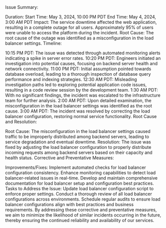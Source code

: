 Issue Summary:

Duration:
Start Time: May 3, 2024, 10:00 PM PDT
End Time: May 4, 2024, 3:00 AM PDT
Impact:
The service downtime affected the web application, resulting in a complete outage for all users. Approximately 95% of users were unable to access the platform during the incident.
Root Cause:
The root cause of the outage was identified as a misconfiguration in the load balancer settings.
Timeline:

10:15 PM PDT:
The issue was detected through automated monitoring alerts indicating a spike in server error rates.
10:20 PM PDT:
Engineers initiated an investigation into potential causes, focusing on backend server health and network connectivity.
11:00 PM PDT:
Initial assumption pointed towards database overload, leading to a thorough inspection of database query performance and indexing strategies.
12:30 AM PDT:
Misleading investigation paths led to exploring potential application code issues, resulting in a code review session by the development team.
1:30 AM PDT:
With no significant findings, the incident was escalated to the infrastructure team for further analysis.
2:00 AM PDT:
Upon detailed examination, the misconfiguration in the load balancer settings was identified as the root cause.
3:00 AM PDT:
The incident was resolved by correcting the load balancer configuration, restoring normal service functionality.
Root Cause and Resolution:

Root Cause:
The misconfiguration in the load balancer settings caused traffic to be improperly distributed among backend servers, leading to service degradation and eventual downtime.
Resolution:
The issue was fixed by adjusting the load balancer configuration to properly distribute incoming requests among backend servers based on their capacity and health status.
Corrective and Preventative Measures:

Improvements/Fixes:
Implement automated checks for load balancer configuration consistency.
Enhance monitoring capabilities to detect load balancer-related issues in real-time.
Develop and maintain comprehensive documentation for load balancer setup and configuration best practices.
Tasks to Address the Issue:
Update load balancer configuration script to enforce proper settings.
Conduct a thorough review of all load balancer configurations across environments.
Schedule regular audits to ensure load balancer configurations align with best practices and business requirements.
By addressing these corrective and preventative measures, we aim to minimize the likelihood of similar incidents occurring in the future, thereby ensuring the continued reliability and availability of our services.
